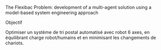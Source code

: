 The Flexibac Problem: development of a multi-agent solution using a model-based system engineering approach


Objectif

Optimiser un système de tri postal automatisé avec robot 6 axes, en équilibrant charge robot/humains et en minimisant les changements de chariots.
